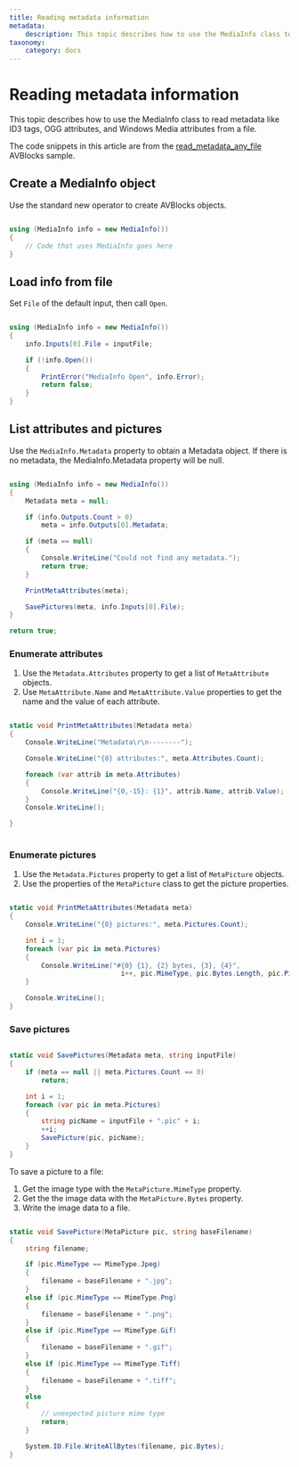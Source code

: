 ```yaml
---
title: Reading metadata information
metadata:
    description: This topic describes how to use the MediaInfo class to read metadata information like ID3 tags, and OGG and Windows Media metadata attributes from a file.
taxonomy:
    category: docs
---
```


# Reading metadata information

This topic describes how to use the MediaInfo class to read metadata like ID3 tags, OGG attributes, and Windows Media attributes from a file.

The code snippets in this article are from the [read_metadata_any_file](https://github.com/avblocks/avblocks-samples/tree/main/windows/net/samples/read_metadata_any_file) AVBlocks sample.

## Create a MediaInfo object

Use the standard new operator to create AVBlocks objects.

``` csharp

using (MediaInfo info = new MediaInfo())
{
    // Code that uses MediaInfo goes here
}

```
## Load info from file

Set `File` of the default input, then call `Open`.

``` csharp

using (MediaInfo info = new MediaInfo())
{
    info.Inputs[0].File = inputFile;

    if (!info.Open())
    {
        PrintError("MediaInfo Open", info.Error);
        return false;
    }
}

```

## List attributes and pictures

Use the `MediaInfo.Metadata` property to obtain a Metadata object. If there is no metadata, the MediaInfo.Metadata property will be null.

``` csharp

using (MediaInfo info = new MediaInfo())
{
    Metadata meta = null;

    if (info.Outputs.Count > 0)
        meta = info.Outputs[0].Metadata;

    if (meta == null)
    {
        Console.WriteLine("Could not find any metadata.");
        return true;
    }

    PrintMetaAttributes(meta);

    SavePictures(meta, info.Inputs[0].File);
}

return true;

```

### Enumerate attributes

1. Use the `Metadata.Attributes` property to get a list of `MetaAttribute` objects.
2. Use `MetaAttribute.Name` and `MetaAttribute.Value` properties to get the name and the value of each attribute.

<!-- end of list -->
 
``` csharp

static void PrintMetaAttributes(Metadata meta)
{
    Console.WriteLine("Metadata\r\n--------");

    Console.WriteLine("{0} attributes:", meta.Attributes.Count);

    foreach (var attrib in meta.Attributes)
    {
        Console.WriteLine("{0,-15}: {1}", attrib.Name, attrib.Value);
    }
    Console.WriteLine();

}
        
```

### Enumerate pictures

1. Use the `Metadata.Pictures` property to get a list of `MetaPicture` objects.
2. Use the properties of the `MetaPicture` class to get the picture properties.

<!-- end of list -->
 
``` csharp

static void PrintMetaAttributes(Metadata meta)
{
    Console.WriteLine("{0} pictures:", meta.Pictures.Count);

    int i = 1;
    foreach (var pic in meta.Pictures)
    {
        Console.WriteLine("#{0} {1}, {2} bytes, {3}, {4}",
                            i++, pic.MimeType, pic.Bytes.Length, pic.PictureType, pic.Description);
    }

    Console.WriteLine();
}

```

### Save pictures

``` csharp

static void SavePictures(Metadata meta, string inputFile)
{
    if (meta == null || meta.Pictures.Count == 0)
        return;

    int i = 1;
    foreach (var pic in meta.Pictures)
    {
        string picName = inputFile + ".pic" + i;
        ++i;
        SavePicture(pic, picName);
    }
}

```

To save a picture to a file:

1. Get the image type with the `MetaPicture.MimeType` property.
2. Get the the image data with the `MetaPicture.Bytes` property.
3. Write the image data to a file.

<!-- end of list -->

``` csharp

static void SavePicture(MetaPicture pic, string baseFilename)
{
    string filename;

    if (pic.MimeType == MimeType.Jpeg)
    {
        filename = baseFilename + ".jpg";
    }
    else if (pic.MimeType == MimeType.Png)
    {
        filename = baseFilename + ".png";
    }
    else if (pic.MimeType == MimeType.Gif)
    {
        filename = baseFilename + ".gif";
    }
    else if (pic.MimeType == MimeType.Tiff)
    {
        filename = baseFilename + ".tiff";
    }
    else
    {
        // unexpected picture mime type
        return;
    }

    System.IO.File.WriteAllBytes(filename, pic.Bytes);
}

```

